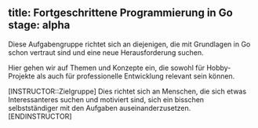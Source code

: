 title: Fortgeschrittene Programmierung in Go
stage: alpha
---
Diese Aufgabengruppe richtet sich an diejenigen, die mit Grundlagen in Go schon vertraut sind und eine neue 
Herausforderung suchen.

Hier gehen wir auf Themen und Konzepte ein, die sowohl für Hobby-Projekte als auch für professionelle Entwicklung 
relevant sein können.

[INSTRUCTOR::Zielgruppe]
Dies richtet sich an Menschen, die sich etwas Interessanteres suchen und motiviert sind, sich ein bisschen 
selbstständiger mit den Aufgaben auseinanderzusetzen.
[ENDINSTRUCTOR]